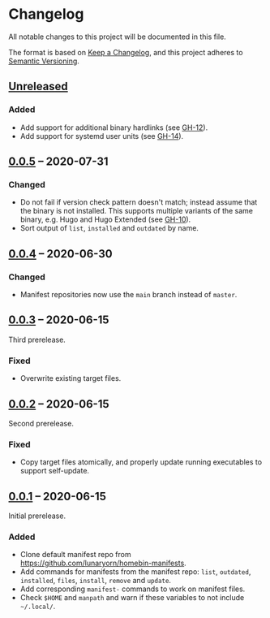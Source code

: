 # Changelog
All notable changes to this project will be documented in this file.

The format is based on [Keep a Changelog](https://keepachangelog.com/en/1.0.0/),
and this project adheres to [Semantic Versioning](https://semver.org/spec/v2.0.0.html).

## [Unreleased]

### Added

- Add support for additional binary hardlinks (see [GH-12]).
- Add support for systemd user units (see [GH-14]).

[GH-12]: https://github.com/lunaryorn/homebins/issues/12
[GH-14]: https://github.com/lunaryorn/homebins/issues/14

## [0.0.5] – 2020-07-31

### Changed

- Do not fail if version check pattern doesn't match; instead assume that the binary is not installed.
    This supports multiple variants of the same binary, e.g. Hugo and Hugo Extended (see [GH-10]).
- Sort output of `list`, `installed` and `outdated` by name.

[GH-10]: https://github.com/lunaryorn/homebins/issues/10

## [0.0.4] – 2020-06-30

### Changed

- Manifest repositories now use the `main` branch instead of `master`.

## [0.0.3] – 2020-06-15

Third prerelease.

### Fixed

- Overwrite existing target files.

## [0.0.2] – 2020-06-15

Second prerelease.

### Fixed

- Copy target files atomically, and properly update running executables to support self-update.

## [0.0.1] – 2020-06-15

Initial prerelease.

### Added

- Clone default manifest repo from <https://github.com/lunaryorn/homebin-manifests>.
- Add commands for manifests from the manifest repo: `list`, `outdated`, `installed`, `files`, `install`, `remove` and `update`.
- Add corresponding `manifest-` commands to work on manifest files.
- Check `$HOME` and `manpath` and warn if these variables to not include `~/.local/`.

[0.0.1]: https://github.com/lunaryorn/homebins/releases/tag/v0.0.1
[0.0.2]: https://github.com/lunaryorn/homebins/compare/v0.0.1...v0.0.2
[0.0.3]: https://github.com/lunaryorn/homebins/compare/v0.0.2...v0.0.3
[0.0.4]: https://github.com/lunaryorn/homebins/compare/v0.0.3...v0.0.4
[0.0.5]: https://github.com/lunaryorn/homebins/compare/v0.0.4...v0.0.5
[Unreleased]: https://github.com/lunaryorn/homebins/compare/v0.0.5...HEAD

